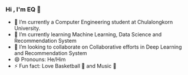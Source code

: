 ### Hi , I'm EQ 👋
- 🔭 I’m currently a Computer Engineering student at Chulalongkorn University.
- 🌱 I’m currently learning Machine Learning, Data Science and Recommendation System
- 👀 I’m looking to collaborate on Collaborative efforts in Deep Learning and Recommendation System
- 😄 Pronouns: He/Him
- ⚡ Fun fact: Love Basketball 🏀 and Music 🎵

<!--
**qrcodeTH/qrcodeTH** is a ✨ _special_ ✨ repository because its `README.md` (this file) appears on your GitHub profile.

Here are some ideas to get you started:
-->


